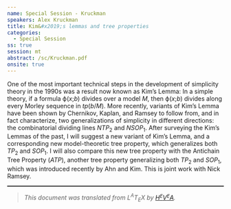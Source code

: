 ```yaml
---
name: Special Session - Kruckman
speakers: Alex Kruckman
title: Kim&#x2019;s lemmas and tree properties
categories:
  - Special Session
ss: true
session: mt
abstract: /sc/Kruckman.pdf
onsite: true
---
```

<p>One of the most important technical steps in the development of simplicity theory in the 1990s was a result now known as Kim&#x2019;s Lemma: In a simple theory, if a formula &#x3D5;(<span style="font-style:italic">x</span>;<span style="font-style:italic">b</span>) divides over a model <span style="font-style:italic">M</span>, then &#x3D5;(<span style="font-style:italic">x</span>;<span style="font-style:italic">b</span>) divides along every Morley sequence in <span style="font-style:italic">tp</span>(<span style="font-style:italic">b</span>/<span style="font-style:italic">M</span>). More recently, variants of Kim&#x2019;s Lemma have been shown by Chernikov, Kaplan, and Ramsey to follow from, and in fact characterize, two generalizations of simplicity in different directions: the combinatorial dividing lines <span style="font-style:italic">NTP</span><sub>2</sub> and <span style="font-style:italic">NSOP</span><sub>1</sub>. After surveying the Kim&#x2019;s Lemmas of the past, I will suggest a new variant of Kim&#x2019;s Lemma, and a corresponding new model-theoretic tree property, which generalizes both <span style="font-style:italic">TP</span><sub>2</sub> and <span style="font-style:italic">SOP</span><sub>1</sub>. I will also compare this new tree property with the Antichain Tree Property (<span style="font-style:italic">ATP</span>), another tree property generalizing both <span style="font-style:italic">TP</span><sub>2</sub> and <span style="font-style:italic">SOP</span><sub>1</sub>, which was introduced recently by Ahn and Kim. This is joint work with Nick Ramsey.</p><!--CUT END -->
<!--HTMLFOOT-->
<!--ENDHTML-->
<!--FOOTER-->
<hr style="height:2"><blockquote class="quote"><em>This document was translated from L<sup>A</sup>T<sub>E</sub>X by
</em><a href="http://hevea.inria.fr/index.html"><em>H</em><em><span style="font-size:small"><sup>E</sup></span></em><em>V</em><em><span style="font-size:small"><sup>E</sup></span></em><em>A</em></a><em>.</em></blockquote>
